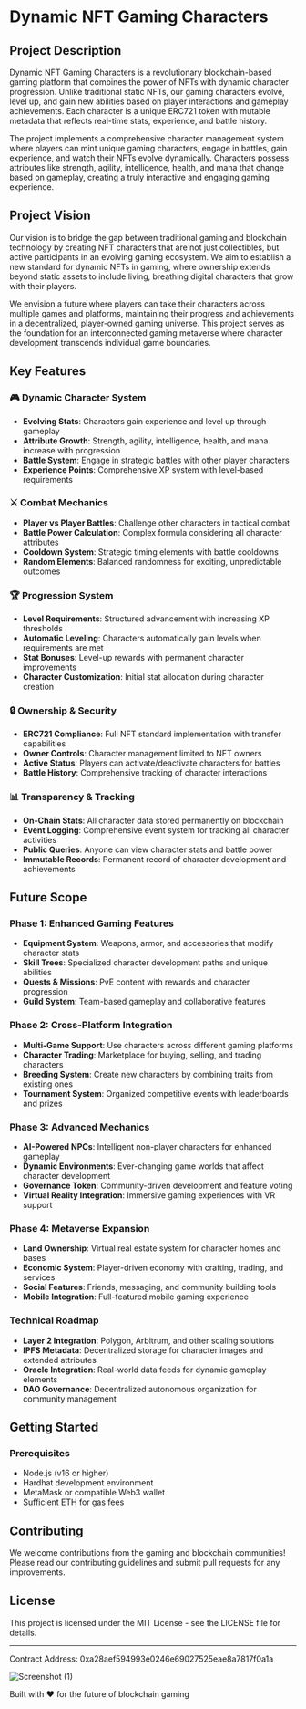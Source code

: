 # Dynamic NFT Gaming Characters

## Project Description

Dynamic NFT Gaming Characters is a revolutionary blockchain-based gaming platform that combines the power of NFTs with dynamic character progression. Unlike traditional static NFTs, our gaming characters evolve, level up, and gain new abilities based on player interactions and gameplay achievements. Each character is a unique ERC721 token with mutable metadata that reflects real-time stats, experience, and battle history.

The project implements a comprehensive character management system where players can mint unique gaming characters, engage in battles, gain experience, and watch their NFTs evolve dynamically. Characters possess attributes like strength, agility, intelligence, health, and mana that change based on gameplay, creating a truly interactive and engaging gaming experience.

## Project Vision

Our vision is to bridge the gap between traditional gaming and blockchain technology by creating NFT characters that are not just collectibles, but active participants in an evolving gaming ecosystem. We aim to establish a new standard for dynamic NFTs in gaming, where ownership extends beyond static assets to include living, breathing digital characters that grow with their players.

We envision a future where players can take their characters across multiple games and platforms, maintaining their progress and achievements in a decentralized, player-owned gaming universe. This project serves as the foundation for an interconnected gaming metaverse where character development transcends individual game boundaries.

## Key Features

### 🎮 Dynamic Character System
- **Evolving Stats**: Characters gain experience and level up through gameplay
- **Attribute Growth**: Strength, agility, intelligence, health, and mana increase with progression
- **Battle System**: Engage in strategic battles with other player characters
- **Experience Points**: Comprehensive XP system with level-based requirements

### ⚔️ Combat Mechanics
- **Player vs Player Battles**: Challenge other characters in tactical combat
- **Battle Power Calculation**: Complex formula considering all character attributes
- **Cooldown System**: Strategic timing elements with battle cooldowns
- **Random Elements**: Balanced randomness for exciting, unpredictable outcomes

### 🏆 Progression System
- **Level Requirements**: Structured advancement with increasing XP thresholds
- **Automatic Leveling**: Characters automatically gain levels when requirements are met
- **Stat Bonuses**: Level-up rewards with permanent character improvements
- **Character Customization**: Initial stat allocation during character creation

### 🔒 Ownership & Security
- **ERC721 Compliance**: Full NFT standard implementation with transfer capabilities
- **Owner Controls**: Character management limited to NFT owners
- **Active Status**: Players can activate/deactivate characters for battles
- **Battle History**: Comprehensive tracking of character interactions

### 📊 Transparency & Tracking
- **On-Chain Stats**: All character data stored permanently on blockchain
- **Event Logging**: Comprehensive event system for tracking all character activities
- **Public Queries**: Anyone can view character stats and battle power
- **Immutable Records**: Permanent record of character development and achievements

## Future Scope

### Phase 1: Enhanced Gaming Features
- **Equipment System**: Weapons, armor, and accessories that modify character stats
- **Skill Trees**: Specialized character development paths and unique abilities
- **Quests & Missions**: PvE content with rewards and character progression
- **Guild System**: Team-based gameplay and collaborative features

### Phase 2: Cross-Platform Integration
- **Multi-Game Support**: Use characters across different gaming platforms
- **Character Trading**: Marketplace for buying, selling, and trading characters
- **Breeding System**: Create new characters by combining traits from existing ones
- **Tournament System**: Organized competitive events with leaderboards and prizes

### Phase 3: Advanced Mechanics
- **AI-Powered NPCs**: Intelligent non-player characters for enhanced gameplay
- **Dynamic Environments**: Ever-changing game worlds that affect character development
- **Governance Token**: Community-driven development and feature voting
- **Virtual Reality Integration**: Immersive gaming experiences with VR support

### Phase 4: Metaverse Expansion
- **Land Ownership**: Virtual real estate system for character homes and bases
- **Economic System**: Player-driven economy with crafting, trading, and services
- **Social Features**: Friends, messaging, and community building tools
- **Mobile Integration**: Full-featured mobile gaming experience

### Technical Roadmap
- **Layer 2 Integration**: Polygon, Arbitrum, and other scaling solutions
- **IPFS Metadata**: Decentralized storage for character images and extended attributes
- **Oracle Integration**: Real-world data feeds for dynamic gameplay elements
- **DAO Governance**: Decentralized autonomous organization for community management

## Getting Started

### Prerequisites
- Node.js (v16 or higher)
- Hardhat development environment
- MetaMask or compatible Web3 wallet
- Sufficient ETH for gas fees


## Contributing

We welcome contributions from the gaming and blockchain communities! Please read our contributing guidelines and submit pull requests for any improvements.

## License

This project is licensed under the MIT License - see the LICENSE file for details.

---

Contract Address: 0xa28aef594993e0246e69027525eae8a7817f0a1a

![Screenshot (1)](https://github.com/user-attachments/assets/4e9aa521-1d6a-4fc6-8e91-9a0606d68680)




Built with ❤️ for the future of blockchain gaming
